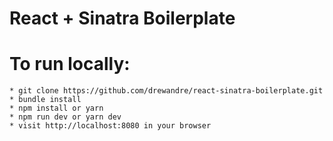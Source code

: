 # React + Sinatra Boilerplate

# To run locally:
```
* git clone https://github.com/drewandre/react-sinatra-boilerplate.git
* bundle install
* npm install or yarn
* npm run dev or yarn dev
* visit http://localhost:8080 in your browser
```
